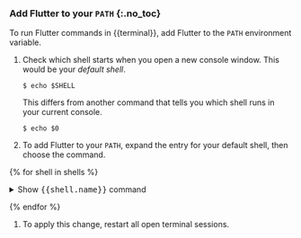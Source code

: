 
### Add Flutter to your `PATH` {:.no_toc}

To run Flutter commands in {{terminal}},
add Flutter to the `PATH` environment variable.

1. Check which shell starts when you open a new console window.
   This would be your _default shell_.

   ```console
   $ echo $SHELL
   ```

   This differs from another command that tells you which shell runs
   in your current console.

   ```console
   $ echo $0
   ```

1. To add Flutter to your `PATH`, expand the entry for your default shell, then
   choose the command.

{% for shell in shells %}

   <details {% if shell.name == 'bash' %}open{% endif %}>
   <summary>Show <tt>{{shell.name}}</tt> command</summary>

   ```console
   $ {{shell.set-path}}
   ```

   </details>

{% endfor %}

1. To apply this change, restart all open terminal sessions.
